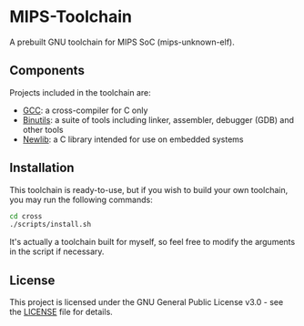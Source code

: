 # MIPS-Toolchain

A prebuilt GNU toolchain for MIPS SoC (mips-unknown-elf).

## Components

Projects included in the toolchain are:

- [GCC](https://gcc.gnu.org): a cross-compiler for C only
- [Binutils](https://www.gnu.org/software/binutils): a suite of tools including linker, assembler, debugger (GDB) and other tools
- [Newlib](https://sourceware.org/newlib): a C library intended for use on embedded systems

## Installation

This toolchain is ready-to-use, but if you wish to build your own toolchain, you may run the following commands:

```bash
cd cross
./scripts/install.sh
```

It's actually a toolchain built for myself, so feel free to modify the arguments in the script if necessary.

## License

This project is licensed under the GNU General Public License v3.0 - see the [LICENSE](./LICENSE) file for details.
